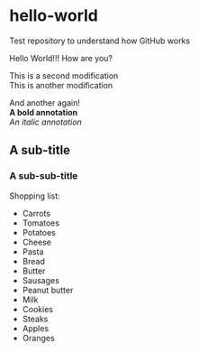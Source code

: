 # hello-world
Test repository to understand how GitHub works

Hello World!!! How are you?

This is a second modification <br/>
This is another modification

And another again! <br/>
**A bold annotation** <br/>
*An italic annotation*

## A sub-title
### A sub-sub-title

Shopping list:
* Carrots
* Tomatoes
* Potatoes
* Cheese
* Pasta
* Bread
* Butter
* Sausages
* Peanut butter
* Milk
* Cookies
* Steaks
* Apples
* Oranges
